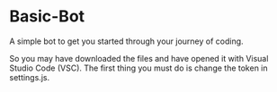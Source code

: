 # Basic-Bot
A simple bot to get you started through your journey of coding.

So you may have downloaded the files and have opened it with Visual Studio Code (VSC).
The first thing you must do is change the token in settings.js.


